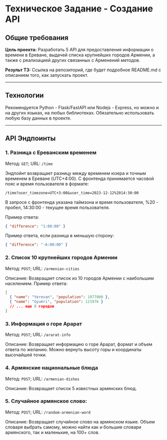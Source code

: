 # Техническое Задание - Создание API

## Общие требования

**Цель проекта:** Разработать 5 API для предоставления информации о времени в Ереване, выдачей списка крупнейших городов Армении, а также с реализацией других связанных с Арменений методов.

**Результ ТЗ:** Ссылка на репозиторий, где будет подробное README.md с описанием того, как запускать проект.

---

## Технологии

Рекомендуется Python - Flask/FastAPI или Nodejs - Express, но можно и на других языках, на любых библиотеках. Обязательно использовать любую базу данных в проекте.

---

## API Эндпоинты

### 1. Разница с Ереванским временем

Метод: `GET`; URL: `/time`

Эндпойнт возвращает разницу между временем юзера и точным временем в Ереване (UTC+4:00). С фронтенда принимается часовой пояс и время пользователя в формате:

`/time?user_timezone=UTC+3:00&user_time=2023-12-12%2014:30:00`

В запросе с фронтенда указана таймзона и время пользователя, %20 - пробел, 14:30:00 - текущее время пользователя.

Пример ответа:

```json
{ "difference": "1:00:00" }
```

Пример ответа, если разница в меньшую сторону:
```json
{ "difference": "-6:00:00" }
```


### 2. Список 10 крупнейших городов Армении

Метод: `POST`; URL: `/armenian-cities`

Описание: Возвращает список из 10 городов Армении с наибольшим населением.
Пример ответа:

```json
[
  { "name": "Yerevan", "population": 1077000 },
  { "name": "Gyumri", "population": 121976 }
  // ... еще 8 городов
]
```

### 3. Информация о горе Арарат

Метод: `POST`; URL: `/ararat-info`

Описание: Возвращает информацию о горе Арарат, формат и объем ответа по желанию. Можно вернуть высоту горы и координаты высочайшей точки.

### 4. Армянские национальные блюда

Метод: `POST`; URL: `/armenian-dishes`

Описание: Возвращает список 5 известных армянских блюд.

### 5. Случайное армянское слово:

Метод: `POST`; URL: `/random-armenian-word`

Описание: Возвращает случайное слово на армянском языке. Объем словаря выбрать самому, можно найти как и большие словари армянского, так и маленькие, на 100+ слов.
